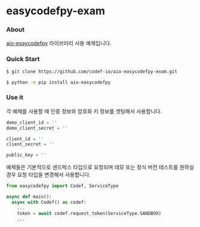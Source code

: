 # easycodefpy-exam

### About
[aio-esaycodefpy](https://github.com/codef-io/aio-easycodefpy) 라이브러리 사용 예제입니다.  

### Quick Start
```bash
$ git clone https://github.com/codef-io/aio-easycodefpy-exam.git

$ python -m pip install aio-easycodefpy
```

### Use it

각 예제를 사용할 때 인증 정보와 암호화 키 정보를 셋팅해서 사용합니다.

```python
demo_client_id = ''
demo_client_secret = ''

client_id = ''
client_secret = ''

public_key = ''
```

예제들은 기본적으로 샌드박스 타입으로 요청되며 데모 또는 정식 버전 테스트를 원하실 경우 요청 타입을 변경해서 사용합니다.

```python
from easycodefpy import Codef, ServiceType

async def main():
  async with Codef() as codef:
    ...
    token = await codef.request_token(ServiceType.SANDBOX)
    ...

```